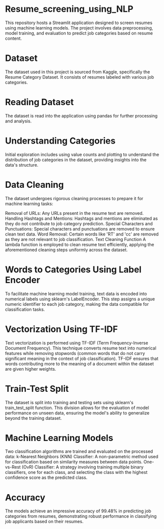 # Resume_screening_using_NLP

This repository hosts a Streamlit application designed to screen resumes using machine learning models. The project involves data preprocessing, model training, and evaluation to predict job categories based on resume content.

# Dataset
The dataset used in this project is sourced from Kaggle, specifically the Resume Category Dataset. It consists of resumes labeled with various job categories.

# Reading Dataset
The dataset is read into the application using pandas for further processing and analysis.

# Understanding Categories
Initial exploration includes using value counts and plotting to understand the distribution of job categories in the dataset, providing insights into the data's structure.

# Data Cleaning
The dataset undergoes rigorous cleaning processes to prepare it for machine learning tasks:

Removal of URLs: Any URLs present in the resume text are removed.
Handling Hashtags and Mentions: Hashtags and mentions are eliminated as they do not contribute to job category prediction.
Special Characters and Punctuations: Special characters and punctuations are removed to ensure clean text data.
Word Removal: Certain words like 'RT' and 'cc' are removed as they are not relevant to job classification.
Text Cleaning Function
A lambda function is employed to clean resume text efficiently, applying the aforementioned cleaning steps uniformly across the dataset.

# Words to Categories Using Label Encoder
To facilitate machine learning model training, text data is encoded into numerical labels using sklearn's LabelEncoder. This step assigns a unique numeric identifier to each job category, making the data compatible for classification tasks.

# Vectorization Using TF-IDF
Text vectorization is performed using TF-IDF (Term Frequency-Inverse Document Frequency). This technique converts resume text into numerical features while removing stopwords (common words that do not carry significant meaning in the context of job classification). TF-IDF ensures that words contributing more to the meaning of a document within the dataset are given higher weights.

# Train-Test Split
The dataset is split into training and testing sets using sklearn's train_test_split function. This division allows for the evaluation of model performance on unseen data, ensuring the model's ability to generalize beyond the training dataset.

# Machine Learning Models
Two classification algorithms are trained and evaluated on the processed data:
k-Nearest Neighbors (KNN) Classifier: A non-parametric method used for classification based on similarity measures between data points.
One-vs-Rest (OvR) Classifier: A strategy involving training multiple binary classifiers, one for each class, and selecting the class with the highest confidence score as the predicted class.

# Accuracy
The models achieve an impressive accuracy of 99.48% in predicting job categories from resumes, demonstrating robust performance in classifying job applicants based on their resumes.
